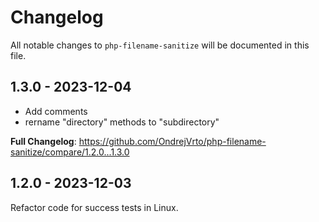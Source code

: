 # Changelog

All notable changes to `php-filename-sanitize` will be documented in this file.

## 1.3.0 - 2023-12-04

- Add comments
- rername "directory" methods to "subdirectory"

**Full Changelog**: https://github.com/OndrejVrto/php-filename-sanitize/compare/1.2.0...1.3.0

## 1.2.0 - 2023-12-03

Refactor code for success tests in Linux.
